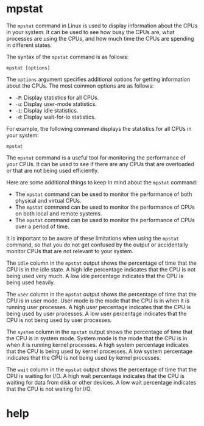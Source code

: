 # mpstat

The `mpstat` command in Linux is used to display information about the CPUs in your system. It can be used to see how busy the CPUs are, what processes are using the CPUs, and how much time the CPUs are spending in different states.

The syntax of the `mpstat` command is as follows:

```
mpstat [options]
```

The `options` argument specifies additional options for getting information about the CPUs. The most common options are as follows:

* `-P`: Display statistics for all CPUs.
* `-u`: Display user-mode statistics.
* `-i`: Display idle statistics.
* `-d`: Display wait-for-io statistics.

For example, the following command displays the statistics for all CPUs in your system:

```
mpstat
```

The `mpstat` command is a useful tool for monitoring the performance of your CPUs. It can be used to see if there are any CPUs that are overloaded or that are not being used efficiently.

Here are some additional things to keep in mind about the `mpstat` command:

* The `mpstat` command can be used to monitor the performance of both physical and virtual CPUs.
* The `mpstat` command can be used to monitor the performance of CPUs on both local and remote systems.
* The `mpstat` command can be used to monitor the performance of CPUs over a period of time.

It is important to be aware of these limitations when using the `mpstat` command, so that you do not get confused by the output or accidentally monitor CPUs that are not relevant to your system.

The `idle` column in the `mpstat` output shows the percentage of time that the CPU is in the idle state. A high idle percentage indicates that the CPU is not being used very much. A low idle percentage indicates that the CPU is being used heavily.

The `user` column in the `mpstat` output shows the percentage of time that the CPU is in user mode. User mode is the mode that the CPU is in when it is running user processes. A high user percentage indicates that the CPU is being used by user processes. A low user percentage indicates that the CPU is not being used by user processes.

The `system` column in the `mpstat` output shows the percentage of time that the CPU is in system mode. System mode is the mode that the CPU is in when it is running kernel processes. A high system percentage indicates that the CPU is being used by kernel processes. A low system percentage indicates that the CPU is not being used by kernel processes.

The `wait` column in the `mpstat` output shows the percentage of time that the CPU is waiting for I/O. A high wait percentage indicates that the CPU is waiting for data from disk or other devices. A low wait percentage indicates that the CPU is not waiting for I/O.




# help 

```

```

